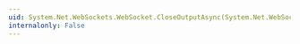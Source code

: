 ```yaml
---
uid: System.Net.WebSockets.WebSocket.CloseOutputAsync(System.Net.WebSockets.WebSocketCloseStatus,System.String,System.Threading.CancellationToken)
internalonly: False
---
```

